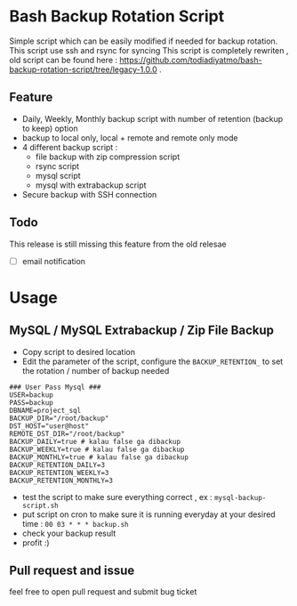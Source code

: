 # Bash Backup Rotation Script

Simple script which can be easily modified if needed for backup rotation. This script use ssh and rsync for syncing 
This script is completely rewriten , old script can be found here : https://github.com/todiadiyatmo/bash-backup-rotation-script/tree/legacy-1.0.0 .

## Feature 

- Daily, Weekly, Monthly backup script with number of retention (backup to keep) option
- backup to local only, local + remote and remote only mode
- 4 different backup script  : 
	- file backup with zip compression script
	- rsync script 
	- mysql script
	- mysql with extrabackup script 
- Secure backup with SSH connection


## Todo

This release is still missing this feature from the old relesae 

- [ ] email notification 

# Usage 

## MySQL / MySQL Extrabackup / Zip File Backup 

- Copy script to desired location
- Edit the parameter of the script, configure the `BACKUP_RETENTION_` to set the rotation / number of backup needed

```
### User Pass Mysql ###
USER=backup
PASS=backup
DBNAME=project_sql
BACKUP_DIR="/root/backup"
DST_HOST="user@host"
REMOTE_DST_DIR="/root/backup"
BACKUP_DAILY=true # kalau false ga dibackup
BACKUP_WEEKLY=true # kalau false ga dibackup
BACKUP_MONTHLY=true # kalau false ga dibackup
BACKUP_RETENTION_DAILY=3
BACKUP_RETENTION_WEEKLY=3
BACKUP_RETENTION_MONTHLY=3
```
- test the script to make sure everything correct , ex : `mysql-backup-script.sh`
- put script on cron to make sure it is running everyday at your desired time : `00 03 * * * backup.sh`
- check your backup result
- profit :) 

## Pull request and issue
feel free to open pull request and submit bug ticket 
